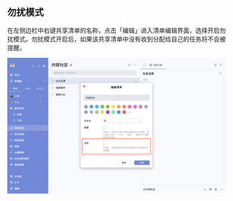## 勿扰模式

在左侧边栏中右键共享清单的名称，点击「编辑」进入清单编辑界面，选择开启勿扰模式。勿扰模式开启后，如果该共享清单中没有收到分配给自己的任务将不会被提醒。

![images35](../../images/mac/42.png)
